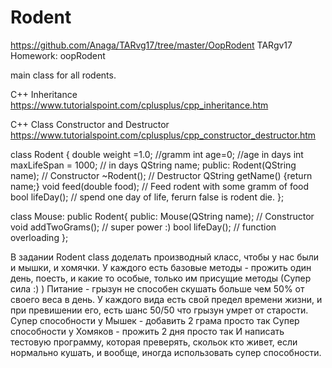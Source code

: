 # Rodent
https://github.com/Anaga/TARvg17/tree/master/OopRodent
TARgv17 Homework: oopRodent

main class for all rodents.

C++ Inheritance https://www.tutorialspoint.com/cplusplus/cpp_inheritance.htm

C++ Class Constructor and Destructor https://www.tutorialspoint.com/cplusplus/cpp_constructor_destructor.htm

class Rodent
{
    double weight =1.0; //gramm
    int age=0; //age in days
    int maxLifeSpan = 1000; // in days
    QString name;
public:
    Rodent(QString name); // Constructor
   ~Rodent(); // Destructor
    QString getName() {return name;}
    void feed(double food); // Feed rodent with some gramm of food
    bool lifeDay(); // spend one day of life, ferurn false is rodent die.
};

class Mouse: public Rodent{
public:
    Mouse(QString name); // Constructor
    void addTwoGrams();   // super power :)
    bool lifeDay();     // function overloading
};

В задании Rodent class доделать производный класс, чтобы у нас были и мышки, и хомячки.
У каждого есть базовые методы - прожить один день, поесть, и какие то особые, только им присущие методы (Супер сила :) )
Питание - грызун не способен скушать больше чем 50% от своего веса в день.
У каждого вида есть свой предел времени жизни, и при превишении его, есть шанс 50/50 что грызун умрет от старости.
Супер способности у Мышек - добавить 2 грама просто так
Супер способности у Хомяков - прожить 2 дня просто так
И написать тестовую программу, которая преверять, скольок кто живет, если нормально кушать, и вообще, иногда использовать супер способности. 
